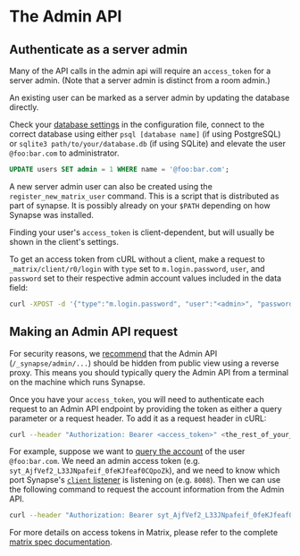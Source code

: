 # The Admin API

## Authenticate as a server admin

Many of the API calls in the admin api will require an `access_token` for a
server admin. (Note that a server admin is distinct from a room admin.)

An existing user can be marked as a server admin by updating the database directly.

Check your [database settings](../../configuration/config_documentation.md#database) in the configuration file, connect to the correct database using either `psql [database name]` (if using PostgreSQL) or `sqlite3 path/to/your/database.db` (if using SQLite) and elevate the user `@foo:bar.com` to administrator.
```sql
UPDATE users SET admin = 1 WHERE name = '@foo:bar.com';
```

A new server admin user can also be created using the `register_new_matrix_user`
command. This is a script that is distributed as part of synapse. It is possibly
already on your `$PATH` depending on how Synapse was installed.

Finding your user's `access_token` is client-dependent, but will usually be shown in the client's settings.

To get an access token from cURL without a client, make a request to `_matrix/client/r0/login` with `type` set to `m.login.password`, `user`, and `password` set to their respective admin account values included in the data field:

```sh
curl -XPOST -d '{"type":"m.login.password", "user":"<admin>", "password":"<password>"}' "http://127.0.0.1:8008/_matrix/client/r0/login"
```

## Making an Admin API request
For security reasons, we [recommend](../../../reverse_proxy.md#synapse-administration-endpoints)
that the Admin API (`/_synapse/admin/...`) should be hidden from public view using a
reverse proxy. This means you should typically query the Admin API from a terminal on
the machine which runs Synapse.

Once you have your `access_token`, you will need to authenticate each request to an Admin API endpoint by
providing the token as either a query parameter or a request header. To add it as a request header in cURL:

```sh
curl --header "Authorization: Bearer <access_token>" <the_rest_of_your_API_request>
```

For example, suppose we want to
[query the account](../../../admin_api/user_admin_api.md#query-user-account) of the user
`@foo:bar.com`. We need an admin access token (e.g.
`syt_AjfVef2_L33JNpafeif_0feKJfeaf0CQpoZk`), and we need to know which port
Synapse's [`client` listener](../../configuration/config_documentation.md#listeners) is listening
on (e.g. `8008`). Then we can use the following command to request the account
information from the Admin API.

```sh
curl --header "Authorization: Bearer syt_AjfVef2_L33JNpafeif_0feKJfeaf0CQpoZk" -X GET http://127.0.0.1:8008/_synapse/admin/v2/users/@foo:bar.com
```

For more details on access tokens in Matrix, please refer to the complete
[matrix spec documentation](https://matrix.org/docs/spec/client_server/r0.6.1#using-access-tokens).
